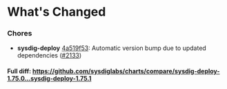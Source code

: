 # What's Changed

### Chores
- **sysdig-deploy** [4a519f53](https://github.com/sysdiglabs/charts/commit/4a519f53127e4559ceded88c60eb0714db1d73fa): Automatic version bump due to updated dependencies ([#2133](https://github.com/sysdiglabs/charts/issues/2133))
#### Full diff: https://github.com/sysdiglabs/charts/compare/sysdig-deploy-1.75.0...sysdig-deploy-1.75.1
